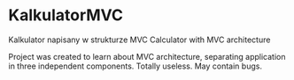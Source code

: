 # KalkulatorMVC
Kalkulator napisany w strukturze MVC
Calculator with MVC architecture

Project was created to learn about MVC architecture, separating application in three independent components.
Totally useless. 
May contain bugs.
